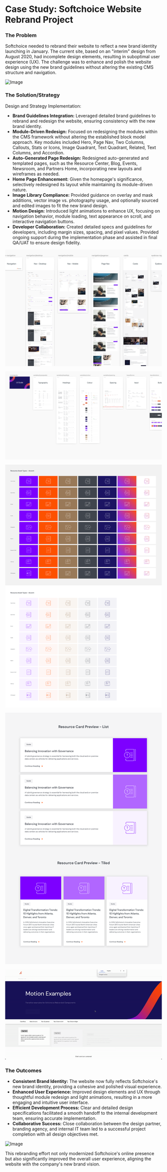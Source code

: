 # Case Study: Softchoice Website Rebrand Project
### The Problem

Softchoice needed to rebrand their website to reflect a new brand identity launching in January. The current site, based on an "interim" design from August 2020, had incomplete design elements, resulting in suboptimal user experience (UX). The challenge was to enhance and polish the website design using the new brand guidelines without altering the existing CMS structure and navigation.

![Image](../images/casestudy/softchoice/sc-desktop-1.png)

### The Solution/Strategy

Design and Strategy Implementation:

- **Brand Guidelines Integration:** Leveraged detailed brand guidelines to rebrand and redesign the website, ensuring consistency with the new brand identity.
- **Module-Driven Redesign:** Focused on redesigning the modules within the CMS framework without altering the established block model approach. Key modules included Hero, Page Nav, Two Columns, Callouts, Stats or Icons, Image Quadrant, Text Quadrant, Related, Text Columns, and Accordion.
- **Auto-Generated Page Redesign:** Redesigned auto-generated and templated pages, such as the Resource Center, Blog, Events, Newsroom, and Partners Home, incorporating new layouts and wireframes as needed.
- **Home Page Enhancement:** Given the homepage's significance, selectively redesigned its layout while maintaining its module-driven nature.
- **Image Library Compliance:** Provided guidance on overlay and mask additions, vector image vs. photography usage, and optionally sourced and edited images to fit the new brand design.
- **Motion Design:** Introduced light animations to enhance UX, focusing on navigation behavior, module loading, text appearance on scroll, and interactive navigation buttons.
- **Developer Collaboration:** Created detailed specs and guidelines for developers, including margin sizes, spacing, and pixel values. Provided ongoing support during the implementation phase and assisted in final QA/UAT to ensure design fidelity.


![Image](../images/casestudy/softchoice/sc-guide-1.png)

![Image](../images/casestudy/softchoice/sc-guide-2.png)


![Image](../images/casestudy/softchoice/asset-matrix.png)


![Image](../images/casestudy/softchoice/asset-cards.png)

![Image](../images/casestudy/softchoice/sc-motion.gif)


### The Outcomes
- **Consistent Brand Identity:** The website now fully reflects Softchoice's new brand identity, providing a cohesive and polished visual experience.
- **Enhanced User Experience:** Improved design elements and UX through thoughtful module redesign and light animations, resulting in a more engaging and intuitive user interface.
- **Efficient Development Process:** Clear and detailed design specifications facilitated a smooth handoff to the internal development team, ensuring accurate implementation.
- **Collaborative Success:** Close collaboration between the design partner, branding agency, and internal IT team led to a successful project completion with all design objectives met.

![Image](../images/casestudy/softchoice/sc-blog-1.png)


This rebranding effort not only modernized Softchoice's online presence but also significantly improved the overall user experience, aligning the website with the company's new brand vision.